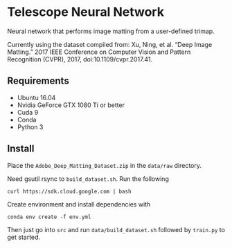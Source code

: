 # Telescope Neural Network

Neural network that performs image matting from a user-defined trimap.

Currently using the dataset compiled from:
Xu, Ning, et al. “Deep Image Matting.” 2017 IEEE Conference on Computer Vision and Pattern Recognition (CVPR), 2017, doi:10.1109/cvpr.2017.41.

## Requirements
* Ubuntu 16.04
* Nvidia GeForce GTX 1080 Ti or better
* Cuda 9
* Conda
* Python 3


## Install
Place the ```Adobe_Deep_Matting_Dataset.zip``` in the ```data/raw``` directory.

Need gsutil rsync to ```build_dataset.sh```. Run the following
```
curl https://sdk.cloud.google.com | bash
```
Create environment and install dependencies with
```
conda env create -f env.yml
```

Then just go into ```src``` and run ```data/build_dataset.sh``` followed by ```train.py``` to get started.

